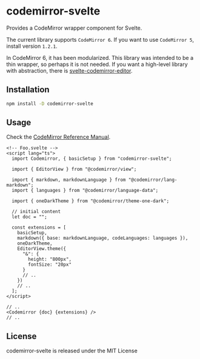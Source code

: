 # codemirror-svelte

Provides a CodeMirror wrapper component for Svelte.

The current library supports `CodeMirror 6`. If you want to use `CodeMirror 5`, install version `1.2.1`.

In CodeMirror 6, it has been modularized. This library was intended to be a thin wrapper, so perhaps it is not needed. If you want a high-level library with abstraction, there is [svelte-codemirror-editor](https://github.com/touchifyapp/svelte-codemirror-editor).

## Installation

```sh
npm install -D codemirror-svelte
```

## Usage

Check the [CodeMirror Reference Manual](https://codemirror.net/docs/ref/).

```svelte
<!-- Foo.svelte -->
<script lang="ts">
  import Codemirror, { basicSetup } from "codemirror-svelte";

  import { EditorView } from "@codemirror/view";

  import { markdown, markdownLanguage } from "@codemirror/lang-markdown";
  import { languages } from "@codemirror/language-data";

  import { oneDarkTheme } from "@codemirror/theme-one-dark";

  // initial content
  let doc = "";

  const extensions = [
    basicSetup,
    markdown({ base: markdownLanguage, codeLanguages: languages }),
    oneDarkTheme,
    EditorView.theme({
      "&": {
        height: "800px",
        fontSize: "20px"
      }
      // ..
    })
    // ..
  ];
</script>

// ..
<Codemirror {doc} {extensions} />
// ..
```

## License

codemirror-svelte is released under the MIT License
